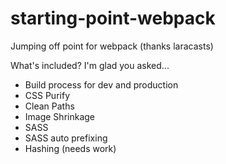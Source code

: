 # starting-point-webpack
Jumping off point for webpack (thanks laracasts)

What's included? I'm glad you asked...

* Build process for dev and production
* CSS Purify
* Clean Paths
* Image Shrinkage
* SASS
* SASS auto prefixing
* Hashing (needs work)